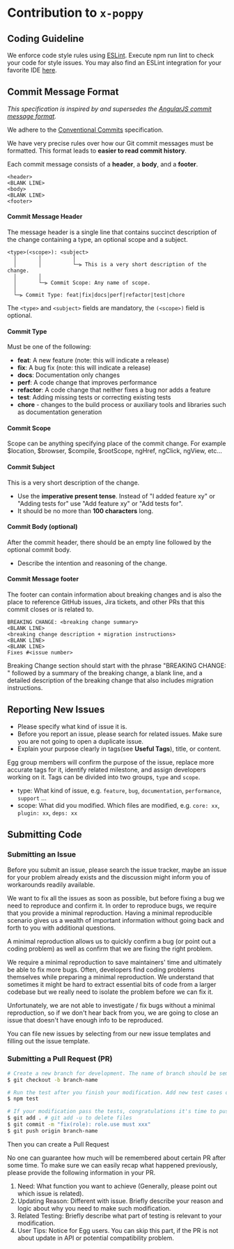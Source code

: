 # Contribution to `x-poppy`

## Coding Guideline
We enforce code style rules using [ESLint](https://eslint.org/). Execute npm run lint to check your code for style issues.
You may also find an ESLint integration for your favorite IDE [here](https://eslint.org/docs/user-guide/integrations).

## Commit Message Format
*This specification is inspired by and supersedes the [AngularJS commit message format](https://docs.google.com/document/d/1QrDFcIiPjSLDn3EL15IJygNPiHORgU1_OOAqWjiDU5Y/edit#).*

We adhere to the [Conventional Commits](https://conventionalcommits.org/) specification.

We have very precise rules over how our Git commit messages must be formatted.
This format leads to **easier to read commit history**.

Each commit message consists of a **header**, a **body**, and a **footer**.

```
<header>
<BLANK LINE>
<body>
<BLANK LINE>
<footer>
```

#### Commit Message Header
The message header is a single line that contains succinct description of the change containing a type, an optional scope and a subject.


```
<type>(<scope>): <subject>
  │       │          │
  │       │          └─⫸ This is a very short description of the change.
  │       │
  │       └─⫸ Commit Scope: Any name of scope.
  │
  └─⫸ Commit Type: feat|fix|docs|perf|refactor|test|chore
```

The `<type>` and `<subject>` fields are mandatory, the `(<scope>)` field is optional.

#### Commit Type
Must be one of the following:

* **feat**: A new feature (note: this will indicate a release)
* **fix**: A bug fix (note: this will indicate a release)
* **docs**: Documentation only changes
* **perf**: A code change that improves performance
* **refactor**: A code change that neither fixes a bug nor adds a feature
* **test**: Adding missing tests or correcting existing tests
* **chore** - changes to the build process or auxiliary tools and libraries such as documentation generation

#### Commit Scope
Scope can be anything specifying place of the commit change. For example $location, $browser, $compile, $rootScope, ngHref, ngClick, ngView, etc...

#### Commit Subject
This is a very short description of the change.

- Use the **imperative present tense**. Instead of "I added feature xy" or "Adding tests for" use "Add feature xy" or "Add tests for".
- It should be no more than **100 characters** long.

#### Commit Body (optional)
After the commit header, there should be an empty line followed by the optional commit body.
- Describe the intention and reasoning of the change.

#### Commit Message footer
The footer can contain information about breaking changes and is also the place to reference GitHub issues, Jira tickets, and other PRs that this commit closes or is related to.

```
BREAKING CHANGE: <breaking change summary>
<BLANK LINE>
<breaking change description + migration instructions>
<BLANK LINE>
<BLANK LINE>
Fixes #<issue number>
```

Breaking Change section should start with the phrase "BREAKING CHANGE: " followed by a summary of the breaking change, a blank line, and a detailed description of the breaking change that also includes migration instructions.

## Reporting New Issues

- Please specify what kind of issue it is.
- Before you report an issue, please search for related issues. Make sure you are not going to open a duplicate issue.
- Explain your purpose clearly in tags(see **Useful Tags**), title, or content.

Egg group members will confirm the purpose of the issue, replace more accurate tags for it, identify related milestone, and assign developers working on it.
Tags can be divided into two groups, `type` and `scope`.

- type: What kind of issue, e.g. `feature`, `bug`, `documentation`, `performance`, `support` ...
-  scope: What did you modified. Which files are modified, e.g. `core: xx`, `plugin: xx`, `deps: xx`

## Submitting Code

### Submitting an Issue
Before you submit an issue, please search the issue tracker, maybe an issue for your problem already exists and the discussion might inform you of workarounds readily available.

We want to fix all the issues as soon as possible, but before fixing a bug we need to reproduce and confirm it. In order to reproduce bugs, we require that you provide a minimal reproduction. Having a minimal reproducible scenario gives us a wealth of important information without going back and forth to you with additional questions.

A minimal reproduction allows us to quickly confirm a bug (or point out a coding problem) as well as confirm that we are fixing the right problem.

We require a minimal reproduction to save maintainers' time and ultimately be able to fix more bugs. Often, developers find coding problems themselves while preparing a minimal reproduction. We understand that sometimes it might be hard to extract essential bits of code from a larger codebase but we really need to isolate the problem before we can fix it.

Unfortunately, we are not able to investigate / fix bugs without a minimal reproduction, so if we don't hear back from you, we are going to close an issue that doesn't have enough info to be reproduced.

You can file new issues by selecting from our new issue templates and filling out the issue template.

### Submitting a Pull Request (PR)

```bash
# Create a new branch for development. The name of branch should be semantic, avoiding words like 'update' or 'tmp'. We suggest to use feature/xxx, if the modification is about to implement a new feature.
$ git checkout -b branch-name

# Run the test after you finish your modification. Add new test cases or change old ones if you feel necessary
$ npm test

# If your modification pass the tests, congratulations it's time to push your work back to us. Notice that the commit message should be written in the following format.
$ git add . # git add -u to delete files
$ git commit -m "fix(role): role.use must xxx"
$ git push origin branch-name
```

Then you can create a Pull Request

No one can guarantee how much will be remembered about certain PR after some time. To make sure we can easily recap what happened previously, please provide the following information in your PR.

1. Need: What function you want to achieve (Generally, please point out which issue is related).
2. Updating Reason: Different with issue. Briefly describe your reason and logic about why you need to make such modification.
3. Related Testing: Briefly describe what part of testing is relevant to your modification.
4. User Tips: Notice for Egg users. You can skip this part, if the PR is not about update in API or potential compatibility problem.
